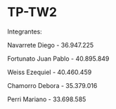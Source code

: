 # TP-TW2

Integrantes: 

Navarrete Diego - 36.947.225

Fortunato Juan Pablo - 40.895.849

Weiss Ezequiel - 40.460.459

Chamorro Debora - 35.379.016

Perri Mariano - 33.698.585
